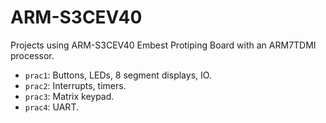 # ARM-S3CEV40

Projects using ARM-S3CEV40 Embest Protiping Board with an ARM7TDMI processor.

- `prac1`: Buttons, LEDs, 8 segment displays, IO.
- `prac2`: Interrupts, timers.
- `prac3`: Matrix keypad.
- `prac4`: UART.
